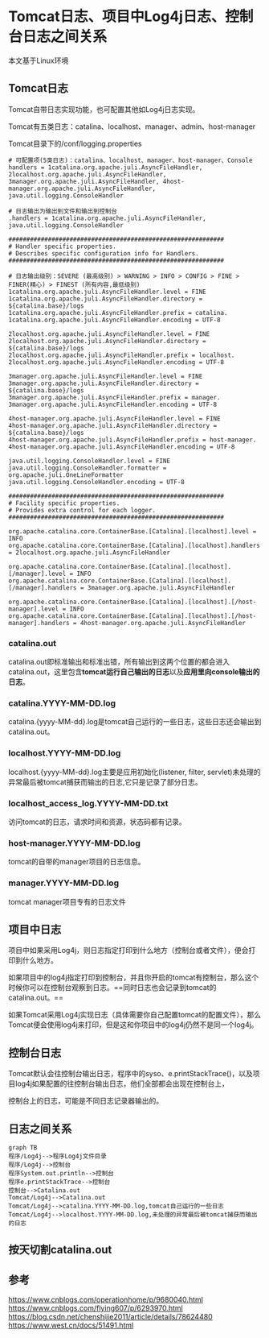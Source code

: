 # Tomcat日志、项目中Log4j日志、控制台日志之间关系
本文基于Linux环境
## Tomcat日志
Tomcat自带日志实现功能，也可配置其他如Log4j日志实现。

Tomcat有五类日志：catalina、localhost、manager、admin、host-manager

Tomcat目录下的/conf/logging.properties
```
# 可配置项(5类日志)：catalina、localhost、manager、host-manager、Console
handlers = 1catalina.org.apache.juli.AsyncFileHandler, 2localhost.org.apache.juli.AsyncFileHandler, 3manager.org.apache.juli.AsyncFileHandler, 4host-manager.org.apache.juli.AsyncFileHandler, java.util.logging.ConsoleHandler

# 日志输出为输出到文件和输出到控制台
.handlers = 1catalina.org.apache.juli.AsyncFileHandler, java.util.logging.ConsoleHandler

############################################################
# Handler specific properties.
# Describes specific configuration info for Handlers.
############################################################

# 日志输出级别：SEVERE (最高级别) > WARNING > INFO > CONFIG > FINE > FINER(精心) > FINEST (所有内容,最低级别)
1catalina.org.apache.juli.AsyncFileHandler.level = FINE
1catalina.org.apache.juli.AsyncFileHandler.directory = ${catalina.base}/logs
1catalina.org.apache.juli.AsyncFileHandler.prefix = catalina.
1catalina.org.apache.juli.AsyncFileHandler.encoding = UTF-8

2localhost.org.apache.juli.AsyncFileHandler.level = FINE
2localhost.org.apache.juli.AsyncFileHandler.directory = ${catalina.base}/logs
2localhost.org.apache.juli.AsyncFileHandler.prefix = localhost.
2localhost.org.apache.juli.AsyncFileHandler.encoding = UTF-8

3manager.org.apache.juli.AsyncFileHandler.level = FINE
3manager.org.apache.juli.AsyncFileHandler.directory = ${catalina.base}/logs
3manager.org.apache.juli.AsyncFileHandler.prefix = manager.
3manager.org.apache.juli.AsyncFileHandler.encoding = UTF-8

4host-manager.org.apache.juli.AsyncFileHandler.level = FINE
4host-manager.org.apache.juli.AsyncFileHandler.directory = ${catalina.base}/logs
4host-manager.org.apache.juli.AsyncFileHandler.prefix = host-manager.
4host-manager.org.apache.juli.AsyncFileHandler.encoding = UTF-8

java.util.logging.ConsoleHandler.level = FINE
java.util.logging.ConsoleHandler.formatter = org.apache.juli.OneLineFormatter
java.util.logging.ConsoleHandler.encoding = UTF-8

############################################################
# Facility specific properties.
# Provides extra control for each logger.
############################################################

org.apache.catalina.core.ContainerBase.[Catalina].[localhost].level = INFO
org.apache.catalina.core.ContainerBase.[Catalina].[localhost].handlers = 2localhost.org.apache.juli.AsyncFileHandler

org.apache.catalina.core.ContainerBase.[Catalina].[localhost].[/manager].level = INFO
org.apache.catalina.core.ContainerBase.[Catalina].[localhost].[/manager].handlers = 3manager.org.apache.juli.AsyncFileHandler

org.apache.catalina.core.ContainerBase.[Catalina].[localhost].[/host-manager].level = INFO
org.apache.catalina.core.ContainerBase.[Catalina].[localhost].[/host-manager].handlers = 4host-manager.org.apache.juli.AsyncFileHandler

```
### catalina.out  
catalina.out即标准输出和标准出错，所有输出到这两个位置的都会进入catalina.out，这里包含**tomcat运行自己输出的日志**以及**应用里向console输出的日志**。

### catalina.YYYY-MM-DD.log

catalina.{yyyy-MM-dd}.log是tomcat自己运行的一些日志，这些日志还会输出到catalina.out。

### localhost.YYYY-MM-DD.log
localhost.{yyyy-MM-dd}.log主要是应用初始化(listener, filter, servlet)未处理的异常最后被tomcat捕获而输出的日志,它只是记录了部分日志。

### localhost_access_log.YYYY-MM-DD.txt
访问tomcat的日志，请求时间和资源，状态码都有记录。

###  host-manager.YYYY-MM-DD.log
tomcat的自带的manager项目的日志信息。

### manager.YYYY-MM-DD.log
tomcat manager项目专有的日志文件

## 项目中日志
项目中如果采用Log4j，则日志指定打印到什么地方（控制台或者文件），便会打印到什么地方。

如果项目中的log4j指定打印到控制台，并且你开启的tomcat有控制台，那么这个时候你可以在控制台观察到日志。==同时日志也会记录到tomcat的catalina.out。==

如果Tomcat采用Log4j实现日志（具体需要你自己配置tomcat的配置文件），那么Tomcat便会使用log4j来打印，但是这和你项目中的log4j仍然不是同一个log4j。

## 控制台日志
Tomcat默认会往控制台输出日志，程序中的syso、e.printStackTrace()，以及项目log4j如果配置的往控制台输出日志，他们全部都会出现在控制台上，

控制台上的日志，可能是不同日志记录器输出的。

## 日志之间关系

```
graph TB
程序/Log4j-->程序Log4j文件目录
程序/Log4j-->控制台
程序System.out.println-->控制台
程序e.printStackTrace-->控制台
控制台-->Catalina.out
Tomcat/Log4j-->Catalina.out
Tomcat/Log4j-->catalina.YYYY-MM-DD.log,tomcat自己运行的一些日志
Tomcat/Log4j-->localhost.YYYY-MM-DD.log,未处理的异常最后被tomcat捕获而输出的日志

```
## 按天切割catalina.out


## 参考
https://www.cnblogs.com/operationhome/p/9680040.html  
https://www.cnblogs.com/flying607/p/6293970.html  
https://blog.csdn.net/chenshijie2011/article/details/78624480  
https://www.west.cn/docs/51491.html  